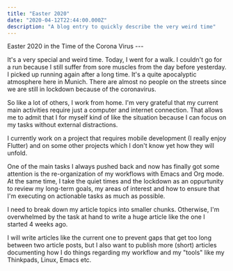 ```yaml
---
title: "Easter 2020"
date: "2020-04-12T22:44:00.000Z"
description: "A blog entry to quickly describe the very weird time"
---
```


Easter 2020 in the Time of the Corona Virus ---

It's a very special and weird time. Today, I went for a walk. I couldn't go for
a run because I still suffer from sore muscles from the day before yesterday. I
picked up running again after a long time. It's a quite apocalyptic atmosphere
here in Munich. There are almost no people on the streets since we are still in
lockdown because of the coronavirus.

So like a lot of others, I work from home. I'm very grateful that my current
main activities require just a computer and internet connection. That allows me
to admit that I for myself kind of like the situation because I can focus on my
tasks without external distractions.

I currently work on a project that requires mobile development (I really enjoy
Flutter) and on some other projects which I don't know yet how they will unfold.

One of the main tasks I always pushed back and now has finally got some
attention is the re-organization of my workflows with Emacs and Org mode. At the
same time, I take the quiet times and the lockdown as an oppurtunity to review
my long-term goals, my areas of interest and how to ensure that I'm executing on
actionable tasks as much as possible.

I need to break down my article topics into smaller chunks. Otherwise, I'm
overwhelmed by the task at hand to write a huge article like the one I started 4
weeks ago.

I will write articles like the current one to prevent gaps that get too long
between two article posts, but I also want to publish more (short) articles
documenting how I do things regarding my workflow and my "tools" like my
Thinkpads, Linux, Emacs etc.
